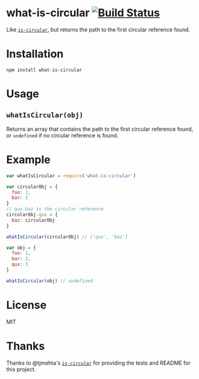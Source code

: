 # what-is-circular [![Build Status](https://travis-ci.org/flotwig/what-is-circular.svg?branch=master)](https://travis-ci.org/flotwig/what-is-circular)

Like [`is-circular`](https://github.com/tjmehta/is-circular/), but returns the path to the first circular reference found.

# Installation

`npm install what-is-circular`

# Usage

## `whatIsCircular(obj)`

Returns an array that contains the path to the first circular reference found, or `undefined` if no circular reference is found.

# Example

```js
var whatIsCircular = require('what-is-circular')

var circularObj = {
  foo: 1,
  bar: 2
}
// qux.baz is the circular reference
circularObj.qux = {
  baz: circularObj
}

whatIsCircular(circularObj) // ['qux', 'baz']

var obj = {
  foo: 1,
  bar: 2,
  qux: 3
}

whatIsCircular(obj) // undefined
```

# License
MIT

# Thanks

Thanks to @tjmehta's [`is-circular`](https://github.com/tjmehta/is-circular/) for providing the tests and README for this project.
